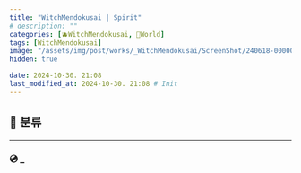 ```yaml
---
title: "WitchMendokusai | Spirit"
# description: ""
categories: [🫐WitchMendokusai, 🥥World]
tags: [WitchMendokusai]
image: "/assets/img/post/works/_WitchMendokusai/ScreenShot/240618-000000.png"
hidden: true

date: 2024-10-30. 21:08
last_modified_at: 2024-10-30. 21:08 # Init
---
```


## 📀 분류

---

### 💿 _
